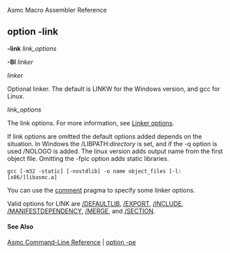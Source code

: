 Asmc Macro Assembler Reference

## option -link

**-link** _link\_options_

**-Bl** _linker_

_linker_

Optional linker. The default is LINKW for the Windows version, and gcc for Linux.

_link\_options_

The link options. For more information, see [Linker options](../tools/linkw/readme.md).

If link options are omitted the default options added depends on the situation. In Windows the /LIBPATH:_directory_ is set, and if the -q option is used /NOLOGO is added. The linux version adds output name from the first object file. Omitting the -fpic option adds static libraries.
```
gcc [-m32 -static] [-nostdlib] -o name object_files [-l:[x86/]libasmc.a]
```

You can use the [comment](../directive/dot-pragma.md) pragma to specify some linker options.

Valid options for LINK are [/DEFAULTLIB](../tools/linkw/defaultlib.md), [/EXPORT](../tools/linkw/export.md), [/INCLUDE](../tools/linkw/include.md), [/MANIFESTDEPENDENCY](../tools/linkw/manifestdependency.md), [/MERGE](../tools/linkw/merge.md), and [/SECTION](../tools/linkw/section.md).

#### See Also

[Asmc Command-Line Reference](readme.md) | [option -pe](option-pe.md)
